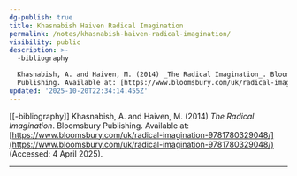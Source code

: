 ```yaml
---
dg-publish: true
title: Khasnabish Haiven Radical Imagination
permalink: /notes/khasnabish-haiven-radical-imagination/
visibility: public
description: >-
  -bibliography

  Khasnabish, A. and Haiven, M. (2014) _The Radical Imagination_. Bloomsbury
  Publishing. Available at: [https://www.bloomsbury.com/uk/radical-imagin
updated: '2025-10-20T22:34:14.455Z'
---
```

[[-bibliography]]
Khasnabish, A. and Haiven, M. (2014) _The Radical Imagination_. Bloomsbury Publishing. Available at: [https://www.bloomsbury.com/uk/radical-imagination-9781780329048/](https://www.bloomsbury.com/uk/radical-imagination-9781780329048/) (Accessed: 4 April 2025).

---
